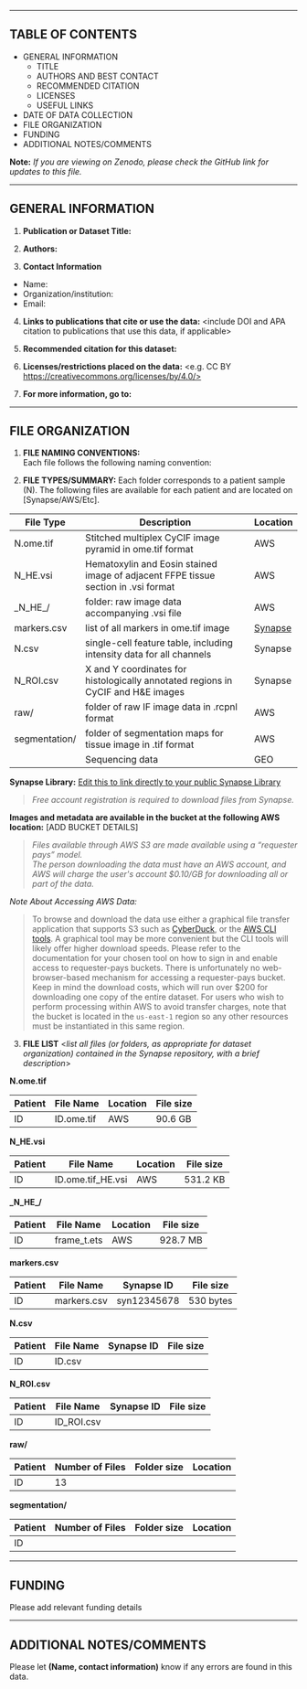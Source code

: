 ------------------ 
TABLE OF CONTENTS
------------------

* GENERAL INFORMATION
  * TITLE
  * AUTHORS AND BEST CONTACT
  * RECOMMENDED CITATION
  * LICENSES
  * USEFUL LINKS
* DATE OF DATA COLLECTION
* FILE ORGANIZATION
* FUNDING
* ADDITIONAL NOTES/COMMENTS

**Note:** *If you are viewing on Zenodo, please check the GitHub link <insert link> for updates to this file.*

--------------------
GENERAL INFORMATION
--------------------

1. **Publication or Dataset Title:**  

2. **Authors:**

3. **Contact Information**  <who should be contacted about this data>
* Name: <FName LName>
* Organization/institution: <Contact person affiliation>
* Email: <institutional email address>

4. **Links to publications that cite or use the data:** 
<include DOI and APA citation to publications that use this data, if applicable>

5. **Recommended citation for this dataset:**  
<Following standard APA citation format>  
<Author Last, Author F. (Year). Title of data set (Version number) [Description of form]. Location: Name of producer.> 

6. **Licenses/restrictions placed on the data:** 
<e.g. CC BY https://creativecommons.org/licenses/by/4.0/>
  
7. **For more information, go to:** <Insert links where applicable to tissue-atlas.org or other landing page>

-------------------
FILE ORGANIZATION
------------------

1. **FILE NAMING CONVENTIONS:**   
Each file follows the following naming convention:  

2. **FILE TYPES/SUMMARY:**
Each folder corresponds to a patient sample (N). The following files are available for each patient and are located on [Synapse/AWS/Etc].

 <Data should be uploaded to the appropriate public repository where applicable>
 <DATA SHOULD NOT BE STORED ON GITHUB>
 <If you are not sure which repository to use for your data type reach out to your Data Managers>
 
|File Type     | Description                                                                        | Location|
|--------      | ----------------------------------------------------------------------------------|---------|
|N.ome.tif	   | Stitched multiplex CyCIF image pyramid in ome.tif format                           | AWS     |
|N_HE.vsi	     | Hematoxylin and Eosin stained image of adjacent FFPE tissue section in .vsi format | AWS     |
|\_N\_HE\_/    | folder: raw image data accompanying .vsi file                                      | AWS     |
|markers.csv   | list of all markers in ome.tif image                                               | [Synapse](https://www.synapse.org/)|
|N.csv         | single-cell feature table, including intensity data for all channels               | Synapse |
|N_ROI.csv     | X and Y coordinates for histologically annotated regions in CyCIF and H&E images   | Synapse |
|raw/          | folder of raw IF image data in .rcpnl format                                       | AWS     |
|segmentation/ |  folder of segmentation maps for tissue image in .tif format                       | AWS     |
| | Sequencing data | GEO|

 **Synapse Library:** [Edit this to link directly to your public Synapse Library](https://www.synapse.org/)  
  >*Free account registration is required to download files from Synapse.*  
 
 **Images and metadata are available in the bucket at the following AWS location:** [ADD BUCKET DETAILS]   
  >*Files available through AWS S3 are made available using a “requester pays” model.*   
  >*The person downloading the data must have an AWS account, and AWS will charge the user's account $0.10/GB for downloading all or part 
of the data.*
 
*Note About Accessing AWS Data:*

>To browse and download the data use either a graphical file transfer application
that supports S3 such as [CyberDuck](https://cyberduck.io), or the [AWS CLI
tools](https://aws.amazon.com/cli/). A graphical tool may be more convenient but
the CLI tools will likely offer higher download speeds. Please refer to the
documentation for your chosen tool on how to sign in and enable access to
requester-pays buckets. There is unfortunately no web-browser-based mechanism
for accessing a requester-pays bucket. Keep in mind the download costs, which
will run over $200 for downloading one copy of the entire dataset. For users who
wish to perform processing within AWS to avoid transfer charges, note that the
bucket is located in the `us-east-1` region so any other resources must be
instantiated in this same region.

3. **FILE LIST** <*list all files (or folders, as appropriate for dataset organization) contained in the Synapse repository, with a brief description*>

**N.ome.tif**

|Patient | File Name       | Location| File size |
|------- | ----------------|---------|-----------|
|ID | ID.ome.tif | AWS     | 90.6 GB   |


**N_HE.vsi**

|Patient | File Name      | Location| File size|
|--------| ---------------|---------|----------|
|ID | ID.ome.tif_HE.vsi | AWS     | 531.2 KB |


**\_N\_HE\_/**

|Patient | File Name   | Location| File size|
|------- | ------------|---------|----------|
|ID | frame_t.ets | AWS     | 928.7 MB |

**markers.csv**

|Patient | File Name   | Synapse ID  | File size|
|------- | ----------- |------------ |----------|
|ID | markers.csv | syn12345678 | 530 bytes|

**N.csv**

|Patient | File Name   | Synapse ID | File size |
|------- | ------------|------------|-----------|
|ID | ID.csv |  |  |

**N_ROI.csv**

|Patient | File Name       | Synapse ID  | File size|
|------- | ----------------|-------------|----------|
|ID | ID_ROI.csv |  |    |

**raw/**

|Patient | Number of Files | Folder size| Location|
|------- |-----------------|------------|---------|
|ID | 13              |     |      |


**segmentation/**

|Patient | Number of Files | Folder size| Location|
|------- |-----------------|------------|---------|
|ID |               |     |      |


--------------------------
FUNDING
--------------------------
Please add relevant funding details <This can be copied directly from your manuscript> 
 
 --------------------------
ADDITIONAL NOTES/COMMENTS
--------------------------

Please let **(Name, contact information)** know if any errors are found in this data.  
